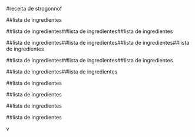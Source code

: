 #receita de strogonnof

##lista de ingredientes

##lista de ingredientes##lista de ingredientes##lista de ingredientes

##lista de ingredientes##lista de ingredientes##lista de ingredientes##lista de ingredientes

##lista de ingredientes##lista de ingredientes##lista de ingredientes

##lista de ingredientes##lista de ingredientes

##lista de ingredientes

##lista de ingredientes

##lista de ingredientes

##lista de ingredientes

v



